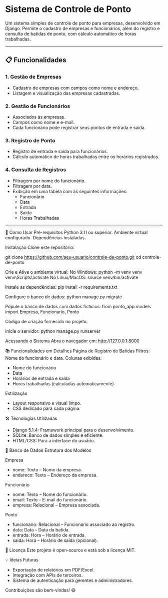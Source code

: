 # Sistema de Controle de Ponto

Um sistema simples de controle de ponto para empresas, desenvolvido em Django. Permite o cadastro de empresas e funcionários, além do registro e consulta de batidas de ponto, com cálculo automático de horas trabalhadas.

---

## 📋 Funcionalidades

### 1. Gestão de Empresas
- Cadastro de empresas com campos como nome e endereço.
- Listagem e visualização das empresas cadastradas.

### 2. Gestão de Funcionários
- Associados às empresas.
- Campos como nome e e-mail.
- Cada funcionário pode registrar seus pontos de entrada e saída.

### 3. Registro de Ponto
- Registro de entrada e saída para funcionários.
- Cálculo automático de horas trabalhadas entre os horários registrados.

### 4. Consulta de Registros
- Filtragem por nome do funcionário.
- Filtragem por data.
- Exibição em uma tabela com as seguintes informações:
  - Funcionário
  - Data
  - Entrada
  - Saída
  - Horas Trabalhadas

---

🚀 Como Usar
Pré-requisitos Python 3.11 ou superior. Ambiente virtual configurado. Dependências instaladas.

Instalação
Clone este repositório:

git clone https://github.com/seu-usuario/controle-de-ponto.git
cd controle-de-ponto

Crie e Ative o ambiente virtual:
No Windows:
python -m venv venv
venv\Scripts\activate
No Linux/MacOS:
source venv/bin/activate

Instale as dependências:
pip install -r requirements.txt

Configure o banco de dados:
python manage.py migrate

Popule o banco de dados com dados fictícios:
from ponto_app.models import Empresa, Funcionario, Ponto

Código de criação fornecido no projeto.

Inicie o servidor:
python manage.py runserver

Acessando o Sistema
Abra o navegador em: http://127.0.0.1:8000

📚 Funcionalidades em Detalhes
Página de Registro de Batidas
Filtros: Nome do funcionário e data.
Colunas exibidas:
- Nome do funcionário
- Data
- Horários de entrada e saída
- Horas trabalhadas (calculadas automaticamente)

Estilização
- Layout responsivo e visual limpo.
- CSS dedicado para cada página.

🛠️ Tecnologias Utilizadas
- Django 5.1.4: Framework principal para o desenvolvimento.
- SQLite: Banco de dados simples e eficiente.
- HTML/CSS: Para a interface do usuário.

📂 Banco de Dados
Estrutura dos Modelos

Empresa
- nome: Texto – Nome da empresa.
- endereco: Texto – Endereço da empresa.

Funcionário
- nome: Texto – Nome do funcionário.
- email: Texto – E-mail do funcionário.
- empresa: Relacional – Empresa associada.

Ponto
- funcionario: Relacional – Funcionário associado ao registro.
- data: Data – Data da batida.
- entrada: Hora – Horário de entrada.
- saida: Hora – Horário de saída (opcional).

📄 Licença
Este projeto é open-source e está sob a licença MIT.

💡 Ideias Futuras
- Exportação de relatórios em PDF/Excel.
- Integração com APIs de terceiros.
- Sistema de autenticação para gerentes e administradores.

Contribuições são bem-vindas! 😄


